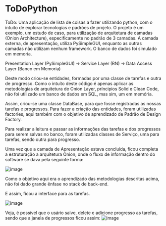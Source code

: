 # ToDoPython

ToDo: Uma aplicação de lista de coisas a fazer utilizando python, com o intuito de explorar tecnologias e padrões de projeto. 
O projeto é um exemplo, um estudo de caso, para utilização de arquitetura de camadas (Onion Architecture), especificamente no 
padrão de 3 camadas. A camada externa, de apresentação, utiliza PySimpleGUI, enquanto as outras camadas não utilizam nenhum 
framework. O banco de dados foi simulado em memoria.

Presentation Layer (PySimpleGUI) -> Service Layer (RN) -> Data Access Layer (Banco em Memoria)

Deste modo criou-se entidades, formadas por uma classe de tarefas e outra de progresso. Como o intuíto deste código é apenas
aplicar as metodologias de arquitetura de Onion Layer, príncipios Solid e Clean Code, não foi utilizado um banco de dados em SQL, 
mas sim, um em memória.

Assim, criou-se uma classe DataBase, para que fosse registradas as nossas tarefas e progressos. Para fazer a criação das entidades,
foram utilizadas factories, aqui também com o objetivo de aprendizado de Padrão de Design Factory.

Para realizar a leitura e passar as informações das tarefas e dos progressos para serem salvas no banco, foram utilizadas classes 
de Serviço, uma para tarefas, sendo outra para progresso.

Uma vez que a camada de Apresentação estava concluída, ficou completa a estruturação a arquitetura Onion, onde o fluxo de informação
dentro do software se dava pela seguinte forma:

![image](https://user-images.githubusercontent.com/103439806/225080069-05d348db-1c2e-4aaa-b63d-6214dc376782.png)

Como o objetivo aqui era o aprendizado das metodologias descritas acima, não foi dado grande ênfase no stack de back-end. 

E assim, ficou a interface para as tarefas.

![image](https://user-images.githubusercontent.com/103439806/225072273-5af1947e-5868-4cb6-9084-5963f85035bd.png)

Veja, é possível que o usário salve, delete e adicione progresso as tarefas, sendo que a janela de progressos ficou assim:
![image](https://user-images.githubusercontent.com/103439806/225072491-f885083f-a03a-4e2f-b17d-65619678734d.png)
